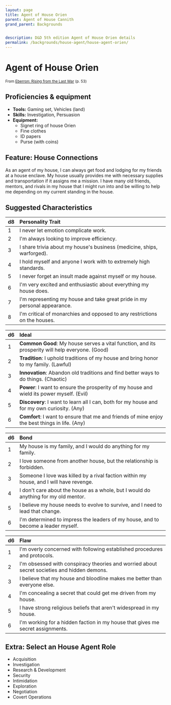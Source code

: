 ```yaml
---
layout: page
title: Agent of House Orien
parent: Agent of House Cannith
grand_parent: Backgrounds


description: D&D 5th edition Agent of House Orien details
permalink: /backgrounds/house-agent/house-agent-orien/
---
```

# Agent of House Orien

<small>From <a target="_blank" href="https://dnd.wizards.com/products/tabletop-games/rpg-products/eberron">Eberron: Rising from the Last War</a> (p. 53)</small>


## Proficiencies & equipment

- **Tools:** Gaming set, Vehicles (land)
- **Skills:** Investigation, Persuasion
- **Equipment:** 
  - Signet ring of house Orien
  - Fine clothes
  - ID papers
  - Purse (with coins)

## Feature: House Connections


As an agent of my house, I can always get food and lodging for my friends at a house enclave. My house usually provides me with necessary supplies and transportation if it assigns me a mission. I have many old friends, mentors, and rivals in my house that I might run into and be willing to help me depending on my current standing in the house.

## Suggested Characteristics


| d8 | Personality Trait |
|:----------------------------|:------------------|
| 1 | I never let emotion complicate work. |
| 2 | I'm always looking to improve efficiency. |
| 3 | I share trivia about my house's business (medicine, ships, warforged). |
| 4 | I hold myself and anyone I work with to extremely high standards. |
| 5 | I never forget an insult made against myself or my house. |
| 6 | I'm very excited and enthusiastic about everything my house does. |
| 7 | I'm representing my house and take great pride in my personal appearance. |
| 8 | I'm critical of monarchies and opposed to any restrictions on the houses. |

| d6 | Ideal |
|:----------------------------|:------|
| 1 | **Common Good**: My house serves a vital function, and its prosperity will help everyone. (Good) |
| 2 | **Tradition**: I uphold traditions of my house and bring honor to my family. (Lawful) |
| 3 | **Innovation**: Abandon old traditions and find better ways to do things. (Chaotic) |
| 4 | **Power**: I want to ensure the prosperity of my house and wield its power myself. (Evil) |
| 5 | **Discovery**: I want to learn all I can, both for my house and for my own curiosity. (Any) |
| 6 | **Comfort**: I want to ensure that me and friends of mine enjoy the best things in life. (Any) |

| d6 | Bond |
|:----------------------------|:------------------|
| 1 | My house is my family, and I would do anything for my family. |
| 2 | I love someone from another house, but the relationship is forbidden. |
| 3 | Someone I love was killed by a rival faction within my house, and I will have revenge. |
| 4 | I don't care about the house as a whole, but I would do anything for my old mentor. |
| 5 | I believe my house needs to evolve to survive, and I need to lead that change. |
| 6 | I'm determined to impress the leaders of my house, and to become a leader myself. |

| d6 | Flaw |
|:----------------------------|:------------------|
| 1 | I'm overly concerned with following established procedures and protocols. |
| 2 | I'm obsessed with conspiracy theories and worried about secret societies and hidden demons. |
| 3 | I believe that my house and bloodline makes me better than everyone else. |
| 4 | I'm concealing a secret that could get me driven from my house. |
| 5 | I have strong religious beliefs that aren't widespread in my house. |
| 6 | I'm working for a hidden faction in my house that gives me secret assignments. |

## Extra: Select an House Agent Role


- Acquisition
- Investigation
- Research & Development
- Security
- Intimidation
- Exploration
- Negotiation
- Covert Operations